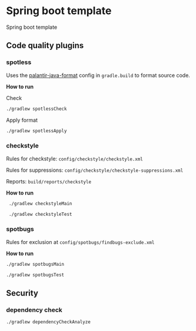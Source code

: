 # Spring boot template

Spring boot template

## Code quality plugins

### spotless

Uses the [palantir-java-format](https://github.com/palantir/palantir-java-format) config in `gradle.build` to format source code.

**How to run**

Check
```bash
./gradlew spotlessCheck
```

Apply format
```bash
./gradlew spotlessApply
```

### checkstyle

Rules for checkstyle: `config/checkstyle/checkstyle.xml`

Rules for suppressions: `config/checkstyle/checkstyle-suppressions.xml`

Reports: `build/reports/checkstyle`

**How to run**

```bash
 ./gradlew checkstyleMain
```

```bash
 ./gradlew checkstyleTest
```


### spotbugs

Rules for exclusion at `config/spotbugs/findbugs-exclude.xml`

**How to run**

```bash
./gradlew spotbugsMain
```

```bash
./gradlew spotbugsTest
```

## Security

### dependency check

```bash
./gradlew dependencyCheckAnalyze
```
